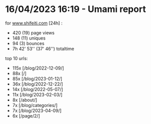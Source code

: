 # 16/04/2023 16:19 - Umami report
for www.shifeiti.com [24h] :

 - 420 (19) page views
 - 148 (11) uniques
 - 94 (3) bounces
 - 7h 42' 53'' (37' 46'') totaltime


top 10 urls:
 - 115x [/blog/2022-12-09/]
 - 88x [/]
 - 85x [/blog/2023-01-12/]
 - 36x [/blog/2022-12-22/]
 - 14x [/blog/2022-05-07/]
 - 11x [/blog/2023-02-03/]
 - 8x [/about/]
 - 7x [/blog/categories/]
 - 7x [/blog/2023-04-09/]
 - 6x [/page/2/]


